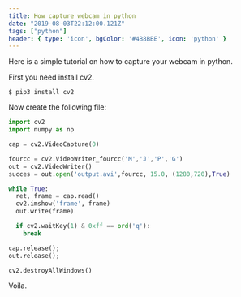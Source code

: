 ```yaml
---
title: How capture webcam in python
date: "2019-08-03T22:12:00.121Z"
tags: ["python"]
header: { type: 'icon', bgColor: '#4B8BBE', icon: 'python' }
---
```


Here is a simple tutorial on how to capture your webcam in python.

First you need install cv2.

```
$ pip3 install cv2
```

Now create the following file:
```python
import cv2
import numpy as np

cap = cv2.VideoCapture(0)

fourcc = cv2.VideoWriter_fourcc('M','J','P','G')
out = cv2.VideoWriter()
succes = out.open('output.avi',fourcc, 15.0, (1280,720),True)

while True:
  ret, frame = cap.read()
  cv2.imshow('frame', frame)
  out.write(frame)

  if cv2.waitKey(1) & 0xff == ord('q'):
    break

cap.release();
out.release();

cv2.destroyAllWindows()
```

Voila.